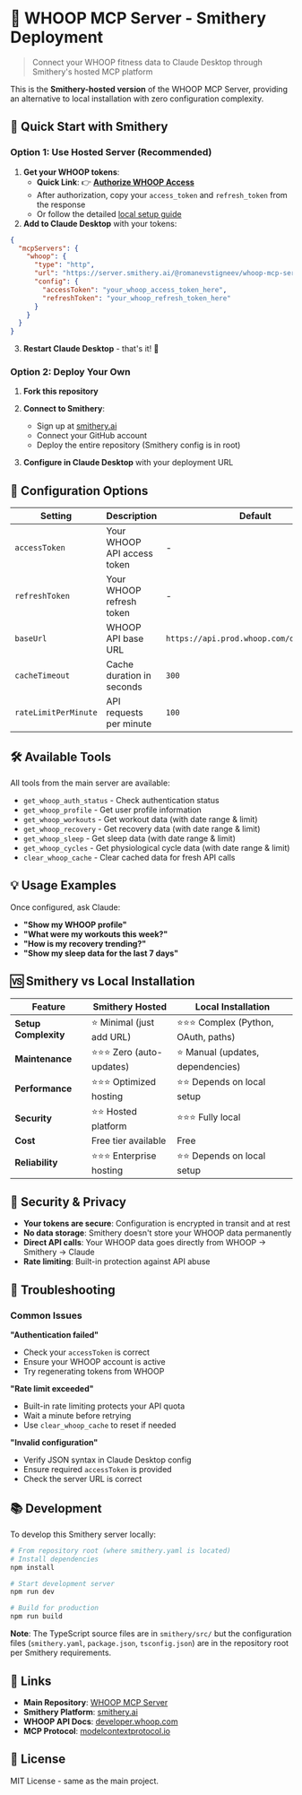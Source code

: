 # 🏃 WHOOP MCP Server - Smithery Deployment

> Connect your WHOOP fitness data to Claude Desktop through Smithery's hosted MCP platform

This is the **Smithery-hosted version** of the WHOOP MCP Server, providing an alternative to local installation with zero configuration complexity.

## 🚀 Quick Start with Smithery

### Option 1: Use Hosted Server (Recommended)

1. **Get your WHOOP tokens**:
   - **Quick Link**: 👉 **[Authorize WHOOP Access](https://personal-integrations-462307.uc.r.appspot.com/)**
   - After authorization, copy your `access_token` and `refresh_token` from the response
   - Or follow the detailed [local setup guide](../README.md#3-setup)
2. **Add to Claude Desktop** with your tokens:

```json
{
  "mcpServers": {
    "whoop": {
      "type": "http", 
      "url": "https://server.smithery.ai/@romanevstigneev/whoop-mcp-server/mcp",
      "config": {
        "accessToken": "your_whoop_access_token_here",
        "refreshToken": "your_whoop_refresh_token_here"
      }
    }
  }
}
```

3. **Restart Claude Desktop** - that's it! 🎉

### Option 2: Deploy Your Own

1. **Fork this repository**
2. **Connect to Smithery**:
   - Sign up at [smithery.ai](https://smithery.ai)
   - Connect your GitHub account
   - Deploy the entire repository (Smithery config is in root)

3. **Configure in Claude Desktop** with your deployment URL

## 🔧 Configuration Options

| Setting | Description | Default | Required |
|---------|-------------|---------|----------|
| `accessToken` | Your WHOOP API access token | - | ✅ |
| `refreshToken` | Your WHOOP refresh token | - | ❌ |
| `baseUrl` | WHOOP API base URL | `https://api.prod.whoop.com/developer/v1` | ❌ |
| `cacheTimeout` | Cache duration in seconds | `300` | ❌ |
| `rateLimitPerMinute` | API requests per minute | `100` | ❌ |

## 🛠️ Available Tools

All tools from the main server are available:

- `get_whoop_auth_status` - Check authentication status
- `get_whoop_profile` - Get user profile information  
- `get_whoop_workouts` - Get workout data (with date range & limit)
- `get_whoop_recovery` - Get recovery data (with date range & limit)
- `get_whoop_sleep` - Get sleep data (with date range & limit)
- `get_whoop_cycles` - Get physiological cycle data (with date range & limit)
- `clear_whoop_cache` - Clear cached data for fresh API calls

## 💡 Usage Examples

Once configured, ask Claude:
- **"Show my WHOOP profile"**
- **"What were my workouts this week?"**
- **"How is my recovery trending?"**
- **"Show my sleep data for the last 7 days"**

## 🆚 Smithery vs Local Installation

| Feature | Smithery Hosted | Local Installation |
|---------|-----------------|-------------------|
| **Setup Complexity** | ⭐ Minimal (just add URL) | ⭐⭐⭐ Complex (Python, OAuth, paths) |
| **Maintenance** | ⭐⭐⭐ Zero (auto-updates) | ⭐ Manual (updates, dependencies) |
| **Performance** | ⭐⭐⭐ Optimized hosting | ⭐⭐ Depends on local setup |
| **Security** | ⭐⭐ Hosted platform | ⭐⭐⭐ Fully local |
| **Cost** | Free tier available | Free |
| **Reliability** | ⭐⭐⭐ Enterprise hosting | ⭐⭐ Depends on local setup |

## 🔐 Security & Privacy

- **Your tokens are secure**: Configuration is encrypted in transit and at rest
- **No data storage**: Smithery doesn't store your WHOOP data permanently
- **Direct API calls**: Your WHOOP data goes directly from WHOOP → Smithery → Claude
- **Rate limiting**: Built-in protection against API abuse

## 🐛 Troubleshooting

### Common Issues

**"Authentication failed"**
- Check your `accessToken` is correct
- Ensure your WHOOP account is active
- Try regenerating tokens from WHOOP

**"Rate limit exceeded"**
- Built-in rate limiting protects your API quota
- Wait a minute before retrying
- Use `clear_whoop_cache` to reset if needed

**"Invalid configuration"**
- Verify JSON syntax in Claude Desktop config
- Ensure required `accessToken` is provided
- Check the server URL is correct

## 📚 Development

To develop this Smithery server locally:

```bash
# From repository root (where smithery.yaml is located)
# Install dependencies
npm install

# Start development server
npm run dev

# Build for production
npm run build
```

**Note**: The TypeScript source files are in `smithery/src/` but the configuration files (`smithery.yaml`, `package.json`, `tsconfig.json`) are in the repository root per Smithery requirements.

## 🔗 Links

- **Main Repository**: [WHOOP MCP Server](../README.md)
- **Smithery Platform**: [smithery.ai](https://smithery.ai)
- **WHOOP API Docs**: [developer.whoop.com](https://developer.whoop.com)
- **MCP Protocol**: [modelcontextprotocol.io](https://modelcontextprotocol.io)

## 📄 License

MIT License - same as the main project.